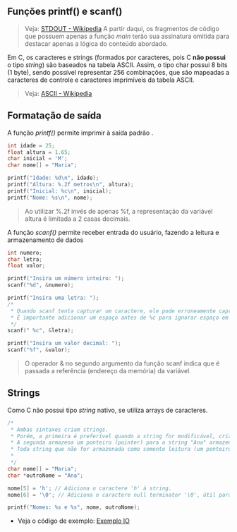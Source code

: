 ## Funções printf() e scanf()
> Veja: [STDOUT - Wikipedia](https://pt.wikipedia.org/wiki/Fluxos_padr%C3%A3o)
> A partir daqui, os fragmentos de código que possuem apenas a função *main* terão sua assinatura omitida para destacar apenas a lógica do conteúdo abordado.

Em C, os caracteres e strings (formados por caracteres, pois C **não possui** o tipo *string*) são baseados na tabela ASCII.
Assim, o tipo char possui 8 bits (1 byte), sendo possível representar 256 combinações, que são mapeadas a caracteres de controle e caracteres imprimíveis da tabela ASCII.
> Veja: [ASCII - Wikipedia](https://pt.wikipedia.org/wiki/ASCII)

## Formatação de saída

A função *printf()* permite imprimir à saída padrão .
```c
int idade = 25;
float altura = 1.65;
char inicial = 'M';
char nome[] = "Maria";

printf("Idade: %d\n", idade);
printf("Altura: %.2f metros\n", altura);
printf("Inicial: %c\n", inicial);
printf("Nome: %s\n", nome);
```
> Ao utilizar %.2f invés de apenas %f, a representação da variável altura é limitada a 2 casas decimais.

A função *scanf()* permite receber entrada do usuário, fazendo a leitura e armazenamento de dados

```c
int numero;
char letra;
float valor;

printf("Insira um número inteiro: ");
scanf("%d", &numero);

printf("Insira uma letra: ");
/*
 * Quando scanf tenta capturar um caractere, ele pode erroneamente capturar um espaço vazio ou tab.
 * É importante adicionar um espaço antes de %c para ignorar espaço em branco.
 */
scanf(" %c", &letra);

printf("Insira um valor decimal: ");
scanf("%f", &valor);
```
> O operador & no segundo argumento da função scanf indica que é passada a referência (endereço da memória) da variável.

## Strings
Como C não possui tipo *string* nativo, se utiliza arrays de caracteres.

```c
/*
 * Ambas sintaxes criam strings.
 * Porém, a primeira é preferível quando a string for modificável, cria um array de caracteres terminado com '\0'.
 * A segunda armazena um ponteiro (pointer) para a string "Ana" armazenada numa área de somente leitura na memória.
 * Toda string que não for armazenada como somente leitura (um ponteiro para uma string na área de somente leitura) é terminada com '\0'.
 * 
 */
char nome[] = "Maria";
char *outroNome = "Ana";

nome[5] = 'h'; // Adiciona o caractere 'h' à string.
nome[6] = '\0'; // Adiciona o caractere null terminator '\0', útil para utilização em funções das bibliotecas de C.

printf("Nomes: %s e %s", nome, outroNome);
```

- Veja o código de exemplo: [Exemplo IO](./io.c)
